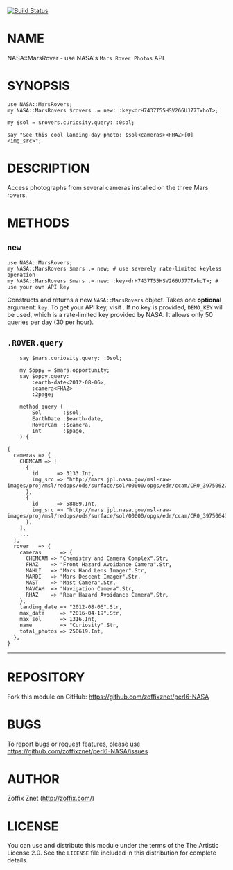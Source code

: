 [![Build Status](https://travis-ci.org/zoffixznet/perl6-NASA.svg)](https://travis-ci.org/zoffixznet/perl6-NASA)

# NAME

NASA::MarsRover - use NASA's `Mars Rover Photos` API

# SYNOPSIS

```perl6
use NASA::MarsRovers;
my NASA::MarsRovers $rovers .= new: :key<drH7437T55HSV266UJ77TxhoT>;

my $sol = $rovers.curiosity.query: :0sol;

say "See this cool landing-day photo: $sol<cameras><FHAZ>[0]<img_src>";
```
# DESCRIPTION

Access photographs from several cameras installed on the three Mars rovers.

# METHODS

## `new`

```perl6
use NASA::MarsRovers;
my NASA::MarsRovers $mars .= new; # use severely rate-limited keyless operation
my NASA::MarsRovers $mars .= new: :key<drH7437T55HSV266UJ77TxhoT>; # use your own API key
```

Constructs and returns a new `NASA::MarsRovers` object. Takes one **optional**
argument: `key`. To get your API key, visit [](https://api.nasa.gov/index.html#apply-for-an-api-key). If no key is provided,
`DEMO_KEY` will be used, which is a rate-limited key provided by NASA. It allows
only 50 queries per day (30 per hour).

## `.ROVER.query`

```perl6
    say $mars.curiosity.query: :0sol;

    my $oppy = $mars.opportunity;
    say $oppy.query:
        :earth-date<2012-08-06>,
        :camera<FHAZ>
        :2page;

    method query (
        Sol       :$sol,
        EarthDate :$earth-date,
        RoverCam  :$camera,
        Int       :$page,
    ) {
```

```perl6
{
  cameras => {
    CHEMCAM => [
      {
        id      => 3133.Int,
        img_src => "http://mars.jpl.nasa.gov/msl-raw-images/proj/msl/redops/ods/surface/sol/00000/opgs/edr/ccam/CR0_397506222EDR_F0010008CCAM00000M_.JPG".Str,
      },
      {
        id      => 58889.Int,
        img_src => "http://mars.jpl.nasa.gov/msl-raw-images/proj/msl/redops/ods/surface/sol/00000/opgs/edr/ccam/CR0_397506434EDR_F0010008CCAM00000M_.JPG".Str,
      },
    ],
    ...
  },
  rover   => {
    cameras      => {
      CHEMCAM => "Chemistry and Camera Complex".Str,
      FHAZ    => "Front Hazard Avoidance Camera".Str,
      MAHLI   => "Mars Hand Lens Imager".Str,
      MARDI   => "Mars Descent Imager".Str,
      MAST    => "Mast Camera".Str,
      NAVCAM  => "Navigation Camera".Str,
      RHAZ    => "Rear Hazard Avoidance Camera".Str,
    },
    landing_date => "2012-08-06".Str,
    max_date     => "2016-04-19".Str,
    max_sol      => 1316.Int,
    name         => "Curiosity".Str,
    total_photos => 250619.Int,
  },
}
```

----

# REPOSITORY

Fork this module on GitHub:
https://github.com/zoffixznet/perl6-NASA

# BUGS

To report bugs or request features, please use
https://github.com/zoffixznet/perl6-NASA/issues

# AUTHOR

Zoffix Znet (http://zoffix.com/)

# LICENSE

You can use and distribute this module under the terms of the
The Artistic License 2.0. See the `LICENSE` file included in this
distribution for complete details.

